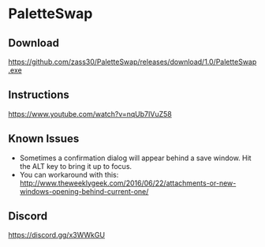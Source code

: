 # PaletteSwap

## Download
https://github.com/zass30/PaletteSwap/releases/download/1.0/PaletteSwap.exe

## Instructions
https://www.youtube.com/watch?v=nqUb7IVuZ58

## Known Issues
* Sometimes a confirmation dialog will appear behind a save window. Hit the ALT key to bring it up to focus.
*  You can workaround with this: http://www.theweeklygeek.com/2016/06/22/attachments-or-new-windows-opening-behind-current-one/

## Discord
https://discord.gg/x3WWkGU
